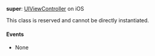 **super**: [UIViewController](UIViewController.md) on iOS

This class is reserved and cannot be directly instantiated.

#### Events

* None



